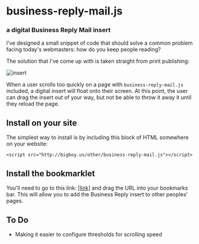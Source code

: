 business-reply-mail.js
===================

### a digital Business Reply Mail insert

I've designed a small snippet of code that should solve a common problem facing today's webmasters: how do you keep people reading?

The solution that I've come up with is taken straight from print publishing:

![insert](https://raw.github.com/saranrapjs/business-reply-mail.js/master/businessreply.jpg)

When a user scrolls too quickly on a page with `business-reply-mail.js` included, a digital insert will float onto their screen.  At this point, the user can drag the insert out of your way, but not be able to throw it away it until they reload the page.

## Install on your site

The simplest way to install is by including this block of HTML somewhere on your website:

```
<script src="http://bigboy.us/other/business-reply-mail.js"></script>
```

## Install the bookmarklet

You'll need to go to this link: [[link]](http://bigboy.us/other/businessreplybookmarklet.html) and drag the URL into your bookmarks bar.  This will allow you to add the Business Reply insert to other peoples' pages.

## To Do

- Making it easier to configure thresholds for scrolling speed